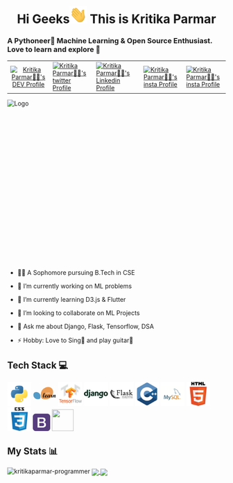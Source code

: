  <h1 align='center'> Hi Geeks<img src="https://raw.githubusercontent.com/ABSphreak/ABSphreak/master/gifs/Hi.gif"  width="40" height="40"> This is Kritika Parmar </h1>

### A Pythoneer🐍 Machine Learning & Open Source Enthusiast. Love to learn and explore 🚀 

<table align="center"><tr><td align="center"><a href="https://dev.to/kritikaparmar5"><img src="https://d2fltix0v2e0sb.cloudfront.net/dev-badge.svg" alt="Kritika Parmar👩‍💻's DEV Profile" height="25" width="25"></a></td><td>    <a href="https://twitter.com/KritikaParmar5"><img src="https://cdn.jsdelivr.net/npm/simple-icons@v3/icons/twitter.svg" alt="Kritika Parmar👩‍💻's twitter Profile" height="25" width="25"></a></td><td>     <a href="https://www.linkedin.com/in/kritika-parmar-10244a193/"><img src="https://cdn.jsdelivr.net/npm/simple-icons@v3/icons/linkedin.svg" alt="Kritika Parmar👩‍💻's Linkedin Profile"  height="25" width="25"></a> </td><td>    <a href="https://www.instagram.com/_kritikaparmar_/"><img src="https://cdn.jsdelivr.net/npm/simple-icons@v3/icons/instagram.svg" alt="Kritika Parmar👩‍💻's insta Profile" height="25" width="25"></a></td><td><a href="mailto:kritikaparmar07@gmail.com"><img src="https://cdn.jsdelivr.net/npm/simple-icons@v3/icons/gmail.svg" alt="Kritika Parmar👩‍💻's insta Profile" height="25" width="25"></a></td></tr></table>

 <img src="https://cdn.dribbble.com/users/1519660/screenshots/4536550/girl-_-laptop.gif" align="right" alt="Logo" width="520" height="390">
 
- 👨‍💻 A Sophomore pursuing B.Tech in CSE

- 🔭 I’m currently working on ML problems

- 🌱 I’m currently learning D3.js & Flutter
- 👯 I’m looking to collaborate on ML Projects

- 💬 Ask me about Django, Flask, Tensorflow, DSA

- ⚡ Hobby: Love to Sing🎤 and play guitar🎸

## Tech Stack 💻
<img src="https://raw.githubusercontent.com/github/explore/80688e429a7d4ef2fca1e82350fe8e3517d3494d/topics/python/python.png" width="55" height="55" />   <img src="https://raw.githubusercontent.com/github/explore/80688e429a7d4ef2fca1e82350fe8e3517d3494d/topics/scikit-learn/scikit-learn.png" width="55" height="55" />   <img src="https://raw.githubusercontent.com/github/explore/80688e429a7d4ef2fca1e82350fe8e3517d3494d/topics/tensorflow/tensorflow.png" width="55" height="55" />  <img src="https://raw.githubusercontent.com/github/explore/80688e429a7d4ef2fca1e82350fe8e3517d3494d/topics/django/django.png" width="55" height="55" />    <img src="https://raw.githubusercontent.com/github/explore/80688e429a7d4ef2fca1e82350fe8e3517d3494d/topics/flask/flask.png" width="55" height="55" />   <img src="https://raw.githubusercontent.com/github/explore/80688e429a7d4ef2fca1e82350fe8e3517d3494d/topics/cpp/cpp.png" width="55" height="55" />     <img src="https://raw.githubusercontent.com/github/explore/80688e429a7d4ef2fca1e82350fe8e3517d3494d/topics/mysql/mysql.png" width="55" height="55" />   <img src="https://raw.githubusercontent.com/github/explore/80688e429a7d4ef2fca1e82350fe8e3517d3494d/topics/html/html.png" width="55" height="55" />   <img src="https://raw.githubusercontent.com/github/explore/80688e429a7d4ef2fca1e82350fe8e3517d3494d/topics/css/css.png" width="55" height="55" />    <img src="https://raw.githubusercontent.com/github/explore/80688e429a7d4ef2fca1e82350fe8e3517d3494d/topics/bootstrap/bootstrap.png" width="40" height="40" />
<img src="https://camo.githubusercontent.com/cd703afbd72dc9577b10cfd0350d52e7ea02b80f41873227809d35a7ba495c36/68747470733a2f2f6d69726f2e6d656469756d2e636f6d2f6d61782f313030302f312a696c433241717035735a6431776930436f70443148772e706e67" width="50" height="50" />

## My Stats 📊

<img src="https://komarev.com/ghpvc/?username=kritikaparmar-programmer" alt="kritikaparmar-programmer" />
<a href="https://github.com/kritikaparmar-programmer/github-readme-stats">
  <img align="center" src="https://github-readme-stats.vercel.app/api?username=kritikaparmar-programmer&repo=github-readme-stats&show_icons=true&theme=radical" />
</a>
<a href="https://github.com/kritikaparmar-programmer/convoychat">
  <img align="center" src="https://github-readme-stats.vercel.app/api/top-langs/?username=kritikaparmar-programmer&layout=compact&theme=radical" />
</a>

